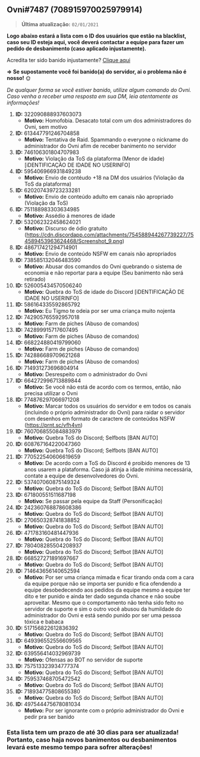 ## Ovni#7487 (708915970025979914)

> **Última atualização:** `02/01/2021`

**Logo abaixo estará a lista com o ID dos usuários que estão na blacklist, caso seu ID esteja aqui, você deverá contactar a equipe para fazer um pedido de desbanimento (caso aplicado injustamente).**

  Acredita ter sido banido injustamente? [Clique aqui](https://forms.gle/isFw1DgkWTagphd8A)
  
**=> Se supostamente você foi banido(a) do servidor, ai o problema não é nosso!** :sun_with_face:

*De qualquer forma se você estiver banido, utilize algum comando do Ovni. Caso venha a receber uma resposta em sua DM, leia atentamente as informações!*

1. **ID:** 322090888937603073
      - **Motivo:** Homofobia. Desacato total com um dos administradores do Ovni, sem motivo
2. **ID:** 613447791246704858
      - **Motivo:** Tentativa de Raid. Spammando o everyone o nickname do administrador do Ovni afim de receber banimento no servidor
3. **ID:** 746106301804707983
      - **Motivo:** Violação da ToS da plataforma (Menor de idade) [iDENTIFICAÇÃO DE IDADE NO USERINFO]
4. **ID:** 595406966931849238
      - **Motivo:** Envio de contéudo +18 na DM dos usuários (Violação da ToS da plataforma)
5. **ID:** 620207439723233281 
      - **Motivo:** Envio de conteúdo adulto em canais não apropriado (Violação da ToS)
6. **ID:** 751188983303634985
      - **Motivo:** Assédio á menores de idade
7. **ID:** 532062322458624021
      - **Motivo:** Discurso de ódio gratuito (https://cdn.discordapp.com/attachments/754588944267739227/754589453963624468/Screenshot_9.png)
8. **ID:** 486717421294714901
      - **Motivo:** Envio de conteúdo NSFW em canais não apropriados
9. **ID:** 738585132046483590
      - **Motivo:** Abusar dos comandos do Ovni quebrando o sistema de economia e não reportar para a equipe (Seu banimento não será retirado)
10. **ID:** 526005434570506240
      - **Motivo:** Quebra do ToS de idade do Discord [iDENTIFICAÇÃO DE IDADE NO USERINFO]
11. **ID:** 586164335592865792
      - **Motivo:** Eu Tigmo te odeia por ser uma criança muito nojenta
12. **ID:** 742905765592957018 
      - **Motivo:** Farm de piches (Abuso de comandos)
13. **ID:** 742899915717607495 
      - **Motivo:** Farm de piches (Abuso de comandos)
14. **ID:** 668224880419799060
      - **Motivo:** Farm de piches (Abuso de comandos)
15. **ID:** 742886689709621268
      - **Motivo:** Farm de piches (Abuso de comandos)
16. **ID:** 714931273696804914
      - **Motivo:** Desrespeito com o administrador do Ovni
17. **ID:** 664272996713889844
      - **Motivo:** Se você não está de acordo com os termos, então, não precisa utilizar o Ovni
18. **ID:** 774876297066971208
      - **Motivo:** Marcar todos os usuários do servidor e em todos os canais (incluindo o próprio administrador do Ovni) para raidar o servidor com desenhos em formato de caractere de conteúdos NSFW (https://prnt.sc/vfh4vn)
19. **ID:** 760706855084883979
      - **Motivo:** Quebra ToS do Discord; Selfbots [BAN AUTO]
20. **ID:** 608767164220047360
      - **Motivo:** Quebra ToS do Discord; Selfbots [BAN AUTO]
21. **ID:** 770522540606619659
      - **Motivo:** De acordo com a ToS do Discord é proibido menores de 13 anos usarem a plataforma. Caso já atinja a idade mínima necessária, contate a equipe de desenvolvedores do Ovni.
22. **ID:** 537407060875149324
      - **Motivo:** Quebra do ToS do Discord; Selfbot [BAN AUTO]
23. **ID:** 671800551511687198
      - **Motivo:** Se passar pela equipe da Staff (Personificação)
24. **ID:** 242360768878608386
      - **Motivo:** Quebra do ToS do Discord; Selfbot [BAN AUTO]
25. **ID:** 270650328741838852
      - **Motivo:** Quebra do ToS do Discord; Selfbot [BAN AUTO]
26. **ID:** 471783160481447936
      - **Motivo:** Quebra do ToS do Discord; Selfbot [BAN AUTO]
27. **ID:** 780408285504208937
      - **Motivo:** Quebra do ToS do Discord; Selfbot [BAN AUTO]     
28. **ID:** 668527271891697667
      - **Motivo:** Quebra do ToS do Discord; Selfbot [BAN AUTO] 
29. **ID:** 714643656140652594
      - **Motivo:** Por ser uma criança mimada e ficar tirando onda com a cara da equipe porque não se importa ser punido e fica ofendendo a equipe desobedecendo aos pedidos da equipe mesmo a equipe ter dito e ter punido e ainda ter dado segunda chance e não soube aproveitar. Mesmo que o comportamento não tenha sido feito no servidor de suporte e sim o outro você abusou da humildade do administrador do Ovni e está sendo punido por ser uma pessoa tóxica e babaca
30. **ID:** 517156822612836392
      - **Motivo:** Quebra do ToS do Discord; Selfbot [BAN AUTO]
31. **ID:** 649396552556609565
      - **Motivo:** Quebra do ToS do Discord; Selfbot [BAN AUTO]
32. **ID:** 639556414032969739
      - **Motivo:** Ofensas ao BOT no servidor de suporte
33. **ID:** 757513323934777374
      - **Motivo:** Quebra do ToS do Discord; Selfbot [BAN AUTO]
34. **ID:** 759537468705472542
      - **Motivo:** Quebra do ToS do Discord; Selfbot [BAN AUTO]
35. **ID:** 718934775808655380
      - **Motivo:** Quebra do ToS do Discord; Selfbot [BAN AUTO]
36. **ID:** 497544475678081034
      - **Motivo:** Por ser ignorante com o próprio administrador do Ovni e pedir pra ser banido
      
### Esta lista tem um prazo de até 30 dias para ser atualizada! Portanto, caso haja novos banimentos ou desbanimentos levará este mesmo tempo para sofrer alterações!
